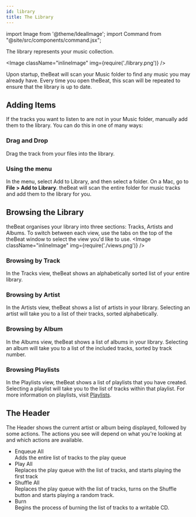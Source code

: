 ```yaml
---
id: library
title: The Library
---
```


import Image from '@theme/IdealImage';
import Command from "@site/src/components/command.jsx";

The library represents your music collection.

<Image className="inlineImage" img={require('./library.png')} />

Upon startup, theBeat will scan your Music folder to find any music you may already have. Every time you open theBeat, this scan will be repeated to ensure that the library is up to date.

## Adding Items

If the tracks you want to listen to are not in your Music folder, manually add them to the library. You can do this in one of many ways:

### Drag and Drop

Drag the track from your files into the library.

### Using the menu

In the menu, select <Command icon="document-open">Add to Library</Command>, and then select a folder. On a Mac, go to **File > Add to Library**. theBeat will scan the entire folder for music tracks and add them to the library for you.

## Browsing the Library

theBeat organises your library into three sections: Tracks, Artists and Albums. To switch between each view, use the tabs on the top of the theBeat window to select the view you'd like to use.
<Image className="inlineImage" img={require('./views.png')} />

### Browsing by Track

In the Tracks view, theBeat shows an alphabetically sorted list of your entire library.

### Browsing by Artist

In the Artists view, theBeat shows a list of artists in your library. Selecting an artist will take you to a list of their tracks, sorted alphabetically.

### Browsing by Album

In the Albums view, theBeat shows a list of albums in your library. Selecting an album will take you to a list of the included tracks, sorted by track number.

### Browsing Playlists

In the Playlists view, theBeat shows a list of playlists that you have created. Selecting a playlist will take you to the list of tracks within that playlist. For more information on playlists, visit [Playlists](playlists).

## The Header

The Header shows the current artist or album being displayed, followed by some actions. The actions you see will depend on what you're looking at and which actions are available.

- <Command icon="view-media-playlist">Enqueue All</Command><br />
  Adds the entire list of tracks to the play queue
- <Command icon="media-playback-start">Play All</Command><br />
  Replaces the play queue with the list of tracks, and starts playing the first track
- <Command icon="media-playlist-shuffle">Shuffle All</Command><br />
  Replaces the play queue with the list of tracks, turns on the Shuffle button and starts playing a random track.
- <Command icon="tools-media-optical-burn">Burn</Command><br />
  Begins the process of burning the list of tracks to a writable CD.